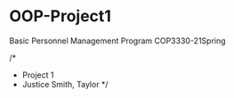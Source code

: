 # OOP-Project1
Basic Personnel Management Program
COP3330-21Spring

/*
*  Project 1
*  Justice Smith, Taylor <lastname>
*/
